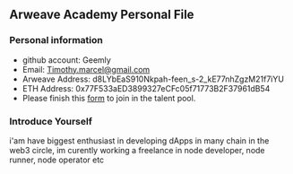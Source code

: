 ## Arweave Academy Personal File

### Personal information

- github account: Geemly
- Email: Timothy.marcel@gmail.com
- Arweave Address: d8LYbEaS910Nkpah-feen_s-2_kE77nhZgzM21f7iYU
- ETH Address: 0x77F533aED3899327eCFc05f71773B2F37961dB54
- Please finish this [form](https://docs.google.com/forms/d/e/1FAIpQLSfWA5fIIcBgmRppm3jNz5vmf9Mai_QMVil-2pO4r7YKn_Zhtw/viewform?usp=sf_link) to join in the talent pool.

### Introduce Yourself
 i'am have biggest enthusiast in developing dApps in many chain in the web3 circle, im curently working a freelance in node developer, node runner, node operator etc
